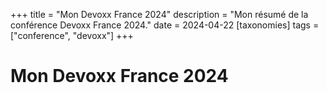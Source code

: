 +++
title = "Mon Devoxx France 2024"
description = "Mon résumé de la conférence Devoxx France 2024."
date = 2024-04-22
[taxonomies]
tags = ["conference", "devoxx"]
+++
# Mon Devoxx France 2024
